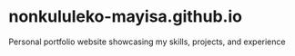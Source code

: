 # nonkululeko-mayisa.github.io
Personal portfolio website showcasing my skills, projects, and experience
